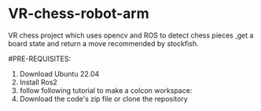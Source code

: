 # VR-chess-robot-arm
VR chess project which uses  opencv and ROS to detect chess pieces ,get a board state and return a move recommended by stockfish.

#PRE-REQUISITES:
1. Download Ubuntu 22.04
2. Install Ros2
3. follow following tutorial to make a colcon workspace:
4. Download the code's zip file or clone the repository



